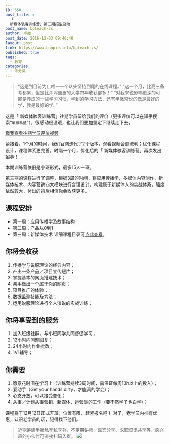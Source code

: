 ```yaml
---
ID: 350
post_title: >
  「
  新媒体骇客训练营」第三期招生启动
post_name: bpteach-zs
author: 半撇
post_date: 2016-12-03 09:40:40
layout: post
link: https://www.banpie.info/bpteach-zs/
published: true
tags:
  - 教育
categories:
  - 未分类
---
```

> “这是到目前为止唯一一个从头坚持到尾的在线课程。” “这一个月，比高三备考都累，但是比浑浑噩噩的大学四年收获都多！” “对我来说影响更深的可能是养成的一些学习习惯，学到的学习方法，还有半撇常说的做是最好的学，教是最好的学。”

这是「 新媒体骇客训练营」往期学员留给我们的评价（更多评价可以在知乎搜索“`半撇私塾`”），很感动很温暖，也让我们更加坚定下继续走下去。

[戳我查看往期学员评价视频][1]

紧接着，1个月的时间，我们官网迭代了2个版本，观看视频会更流利；优化课程设计，课程体系更完善。时隔一个月，优化后的「 新媒体骇客训练营」再次发出招募！

本期训练营依旧是小班形式，最多15人一班。

第三期的课程进行了调整，根据3周的时间，将应用传播学、多媒体内容创作、新媒体技术、内容营销四大模块进行合理设计，构建属于新媒体人的实战体系，强度依然较大，付出的背后相信你会收获更多。

## 课程安排

*   第一周：应用传播学及故事结构
*   第二周：产品从0到1
*   第三周：新媒体技术 详细课程目录可[点此查看][2]。

## 你将会收获

1.  传播学与说服理论的经典内容；
2.  产出一条产品／项目宣传短片；
3.  掌握基本的网页搭建技术；
4.  亲手做出一个属于你的网页；
5.  项目推广的体验；
6.  数据监测技能及方法；
7.  运用说服理论进行个人演说的实战训练；

## 你将享受到的服务

1.  加入班级社群，与小班同学共同督促学习；
2.  12小时内问题回复；
3.  24小时内作业批改；
4.  1V1辅导；

## 你需要

1.  愿意花时间在学习上（训练营持续3周时间，需保证每周10h以上的投入）；
2.  爱动手（Get your hands dirty，才能真的学会）；
3.  心态开放，可以接受变化；
4.  从事／计划从事营销、新媒体、运营类的工作（要不然学了也白学）；

课程将于12月12日正式开班，位置有限，赶紧报名吧！ 对了，老学员内推有优惠，认识老学员的话，记得找下他们。

> 近期筹建半撇私塾私享群，不定期讲师／嘉宾分享、求职资讯共享等，感兴趣的小伙伴可直接扫码入群。 ![][3]

 [1]: https://v.qq.com/x/page/x0351hru5gc.html
 [2]: http://learn.bpteach.com/course/17?previewAs=guest
 [3]: http://obfe8r4sl.bkt.clouddn.com/WechatIMG12.jpeg